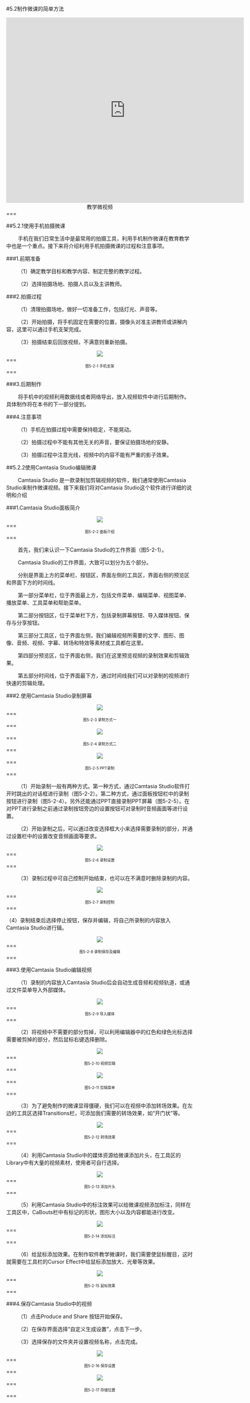 #5.2制作微课的简单方法

<div align="center"><iframe frameborder="0" width="640" height="498" src="https://v.qq.com/iframe/player.html?vid=v053473gykx&tiny=0&auto=0" allowfullscreen></iframe></div>
<div align="center"><span style="font-size:14px">教学微视频</span></div>
===

##5.2.1使用手机拍摄微课

&nbsp;&nbsp;&nbsp;&nbsp;&nbsp;&nbsp;&nbsp;&nbsp;手机在我们日常生活中是最常用的拍摄工具，利用手机制作微课在教育教学中也是一个重点。接下来将介绍利用手机拍摄微课的过程和注意事项。

###1.前期准备

&nbsp;&nbsp;&nbsp;&nbsp;&nbsp;&nbsp;&nbsp;&nbsp;（1）确定教学目标和教学内容、制定完整的教学过程。

&nbsp;&nbsp;&nbsp;&nbsp;&nbsp;&nbsp;&nbsp;&nbsp;（2）选择拍摄场地、拍摄人员以及主讲教师。

###2.拍摄过程

&nbsp;&nbsp;&nbsp;&nbsp;&nbsp;&nbsp;&nbsp;&nbsp;（1）清理拍摄场地，做好一切准备工作，包括灯光、声音等。

&nbsp;&nbsp;&nbsp;&nbsp;&nbsp;&nbsp;&nbsp;&nbsp;（2）开始拍摄，将手机固定在需要的位置，摄像头对准主讲教师或讲解内容，这里可以通过手机支架完成。

&nbsp;&nbsp;&nbsp;&nbsp;&nbsp;&nbsp;&nbsp;&nbsp;（3）拍摄结束后回放视频，不满意则重新拍摄。

<div align="center"><img src="/assets/5-2-1.jpg"></div>
===
<div align="center"><span style="font-size:10px">图5-2-1 手机支架</span></div>
===

###3.后期制作

&nbsp;&nbsp;&nbsp;&nbsp;&nbsp;&nbsp;&nbsp;&nbsp;将手机中的视频利用数据线或者网络导出，放入视频软件中进行后期制作。具体制作将在本书的下一部分提到。

###4.注意事项

&nbsp;&nbsp;&nbsp;&nbsp;&nbsp;&nbsp;&nbsp;&nbsp;（1）手机在拍摄过程中需要保持稳定，不能晃动。

&nbsp;&nbsp;&nbsp;&nbsp;&nbsp;&nbsp;&nbsp;&nbsp;（2）拍摄过程中不能有其他无关的声音，要保证拍摄场地的安静。

&nbsp;&nbsp;&nbsp;&nbsp;&nbsp;&nbsp;&nbsp;&nbsp;（3）拍摄过程中注意光线，视频中的内容不能有严重的影子效果。

##5.2.2使用Camtasia Studio编辑微课

&nbsp;&nbsp;&nbsp;&nbsp;&nbsp;&nbsp;&nbsp;&nbsp;Camtasia Studio 是一款录制加剪辑视频的软件，我们通常使用Camtasia Studio来制作微课视频。接下来我们将对Camtasia Studio这个软件进行详细的说明和介绍

###1.Camtasia Studio面板简介

<div align="center"><img src="/assets/5-2-2.jpg"></div>
===
<div align="center"><span style="font-size:10px">图5-2-2 面板介绍</span></div>
===

&nbsp;&nbsp;&nbsp;&nbsp;&nbsp;&nbsp;&nbsp;&nbsp;首先，我们来认识一下Camtasia Studio的工作界面（图5-2-1）。

&nbsp;&nbsp;&nbsp;&nbsp;&nbsp;&nbsp;&nbsp;&nbsp;Camtasia Studio的工作界面，大致可以划分为五个部分。

&nbsp;&nbsp;&nbsp;&nbsp;&nbsp;&nbsp;&nbsp;&nbsp;分别是界面上方的菜单栏、按钮区，界面左侧的工具区，界面右侧的预览区和界面下方的时间线。

&nbsp;&nbsp;&nbsp;&nbsp;&nbsp;&nbsp;&nbsp;&nbsp;第一部分菜单栏，位于界面最上方，包括文件菜单、编辑菜单、视图菜单、播放菜单、工具菜单和帮助菜单。

&nbsp;&nbsp;&nbsp;&nbsp;&nbsp;&nbsp;&nbsp;&nbsp;第二部分按钮区，位于菜单栏下方，包括录制屏幕按钮、导入媒体按钮、保存与分享按钮。

&nbsp;&nbsp;&nbsp;&nbsp;&nbsp;&nbsp;&nbsp;&nbsp;第三部分工具区，位于界面左侧，我们编辑视频所需要的文字、图形、图像、音频、视频、字幕、转场和特效等素材或工具都在这里。

&nbsp;&nbsp;&nbsp;&nbsp;&nbsp;&nbsp;&nbsp;&nbsp;第四部分预览区，位于界面右侧，我们在这里预览视频的录制效果和剪辑效果。

&nbsp;&nbsp;&nbsp;&nbsp;&nbsp;&nbsp;&nbsp;&nbsp;第五部分时间线，位于界面最下方，通过时间线我们可以对录制的视频进行快速的剪辑处理。

###2.使用Camtasia Studio录制屏幕

<div align="center"><img src="/assets/5-2-3.png"></div>
===
<div align="center"><span style="font-size:10px">图5-2-3 录制方式一</span></div>
===

<div align="center"><img src="/assets/5-2-4.png"></div>
===
<div align="center"><span style="font-size:10px">图5-2-4 录制方式二</span></div>
===

<div align="center"><img src="/assets/5-2-5.png"></div>
===
<div align="center"><span style="font-size:10px">图5-2-5 PPT录制</span></div>
===

&nbsp;&nbsp;&nbsp;&nbsp;&nbsp;&nbsp;&nbsp;&nbsp;（1）开始录制一般有两种方式。第一种方式，通过Camtasia Studio软件打开时跳出的对话框进行录制（图5-2-2）。第二种方式，通过面板按钮栏中的录制按钮进行录制（图5-2-4）。另外还能通过PPT直接录制PPT屏幕（图5-2-5）。在对PPT进行录制之前通过录制按钮旁边的设置按钮可对录制时音频画面等进行设置。

&nbsp;&nbsp;&nbsp;&nbsp;&nbsp;&nbsp;&nbsp;&nbsp;（2）开始录制之后，可以通过改变选择框大小来选择需要录制的部分，并通过设置栏中的设置改变音频画面等要求。

<div align="center"><img src="/assets/5-2-6.png"></div>
===
<div align="center"><span style="font-size:10px">图5-2-6 录制设置</span></div>
===

&nbsp;&nbsp;&nbsp;&nbsp;&nbsp;&nbsp;&nbsp;&nbsp;（3）录制过程中可自己控制开始结束，也可以在不满意时删除录制的内容。

<div align="center"><img src="/assets/5-2-7.png"></div>
===
<div align="center"><span style="font-size:10px">图5-2-7 录制控制</span></div>
===

（4）录制结束后选择停止按钮，保存并编辑，将自己所录制的内容放入Camtasia Studio进行辑。

<div align="center"><img src="/assets/5-2-8.png"></div>
===
<div align="center"><span style="font-size:10px">图5-2-8 录制保存及编辑</span></div>
===

###3.使用Camtasia Studio编辑视频

&nbsp;&nbsp;&nbsp;&nbsp;&nbsp;&nbsp;&nbsp;&nbsp;（1）录制的内容放入Camtasia Studio后会自动生成音频和视频轨道，或通过文件菜单导入外部媒体。

<div align="center"><img src="/assets/5-2-9.png"></div>
===
<div align="center"><span style="font-size:10px">图5-2-9 导入媒体</span></div>
===

&nbsp;&nbsp;&nbsp;&nbsp;&nbsp;&nbsp;&nbsp;&nbsp;（2）将视频中不需要的部分剪掉，可以利用编辑器中的红色和绿色光标选择需要被剪掉的部分，然后鼠标右键选择删除。

<div align="center"><img src="/assets/5-2-10.png"></div>
===
<div align="center"><span style="font-size:10px">图5-2-10 视频剪辑</span></div>
===

<div align="center"><img src="/assets/5-2-11.png"></div>
===
<div align="center"><span style="font-size:10px">图5-2-11 剪辑菜单</span></div>
===

&nbsp;&nbsp;&nbsp;&nbsp;&nbsp;&nbsp;&nbsp;&nbsp;（3）为了避免制作的微课显得僵硬，我们可以在视频中添加转场效果。在左边的工具区选择Transitions栏，可添加我们需要的转场效果，如“开门状”等。

<div align="center"><img src="/assets/5-2-12.png"></div>
===
<div align="center"><span style="font-size:10px">图5-2-12 转场效果</span></div>
===

&nbsp;&nbsp;&nbsp;&nbsp;&nbsp;&nbsp;&nbsp;&nbsp;（4）利用Camtasia Studio中的媒体资源给微课添加片头，在工具区的Library中有大量的视频素材，使用者可自行选择。

<div align="center"><img src="/assets/5-2-13.png"></div>
===
<div align="center"><span style="font-size:10px">图5-2-13 添加片头</span></div>
===

&nbsp;&nbsp;&nbsp;&nbsp;&nbsp;&nbsp;&nbsp;&nbsp;（5）利用Camtasia Studio中的标注效果可以给微课视频添加标注，同样在工具区中，CaBouts栏中有标记的形状，图形大小以及内容都能进行改变。

<div align="center"><img src="/assets/5-2-14.png"></div>
===
<div align="center"><span style="font-size:10px">图5-2-14 添加标注</span></div>
===

&nbsp;&nbsp;&nbsp;&nbsp;&nbsp;&nbsp;&nbsp;&nbsp;（6）给鼠标添加效果。在制作软件教学微课时，我们需要使鼠标醒目，这时就需要在工具栏的Cursor Effect中给鼠标添加放大、光晕等效果。

<div align="center"><img src="/assets/5-2-15.png"></div>
===
<div align="center"><span style="font-size:10px">图5-2-15 鼠标效果</span></div>
===

###4.保存Camtasia Studio中的视频

&nbsp;&nbsp;&nbsp;&nbsp;&nbsp;&nbsp;&nbsp;&nbsp;（1）点击Produce and Share 按钮开始保存。

&nbsp;&nbsp;&nbsp;&nbsp;&nbsp;&nbsp;&nbsp;&nbsp;（2）在保存界面选择“自定义生成设置”，点击下一步。

&nbsp;&nbsp;&nbsp;&nbsp;&nbsp;&nbsp;&nbsp;&nbsp;（3）选择保存的文件夹并设置视频名称，点击完成。
<div align="center"><img src="/assets/5-2-16.png"></div>
===
<div align="center"><span style="font-size:10px">图5-2-16 保存设置</span></div>
===

<div align="center"><img src="/assets/5-2-17.png"></div>
===
<div align="center"><span style="font-size:10px">图5-2-17 存储位置</span></div>
===

